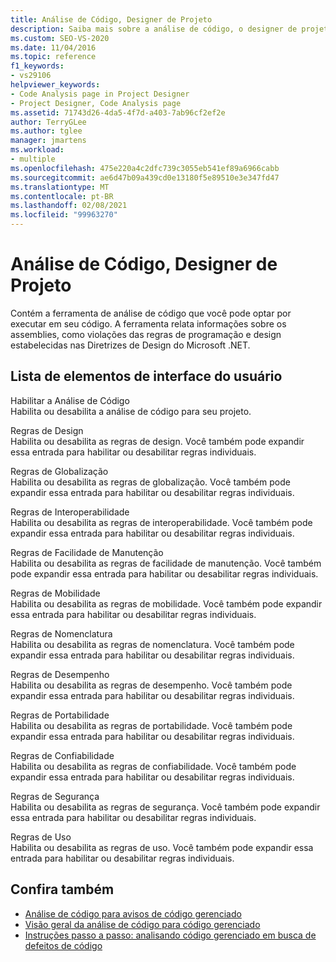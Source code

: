 ```yaml
---
title: Análise de Código, Designer de Projeto
description: Saiba mais sobre a análise de código, o designer de projeto e como ele contém a ferramenta de análise de código que você pode optar por executar em seu código.
ms.custom: SEO-VS-2020
ms.date: 11/04/2016
ms.topic: reference
f1_keywords:
- vs29106
helpviewer_keywords:
- Code Analysis page in Project Designer
- Project Designer, Code Analysis page
ms.assetid: 71743d26-4da5-4f7d-a403-7ab96cf2ef2e
author: TerryGLee
ms.author: tglee
manager: jmartens
ms.workload:
- multiple
ms.openlocfilehash: 475e220a4c2dfc739c3055eb541ef89a6966cabb
ms.sourcegitcommit: ae6d47b09a439cd0e13180f5e89510e3e347fd47
ms.translationtype: MT
ms.contentlocale: pt-BR
ms.lasthandoff: 02/08/2021
ms.locfileid: "99963270"
---
```

# <a name="code-analysis-project-designer"></a>Análise de Código, Designer de Projeto

Contém a ferramenta de análise de código que você pode optar por executar em seu código. A ferramenta relata informações sobre os assemblies, como violações das regras de programação e design estabelecidas nas Diretrizes de Design do Microsoft .NET.

## <a name="uielement-list"></a>Lista de elementos de interface do usuário

Habilitar a Análise de Código\
Habilita ou desabilita a análise de código para seu projeto.

Regras de Design\
Habilita ou desabilita as regras de design. Você também pode expandir essa entrada para habilitar ou desabilitar regras individuais.

Regras de Globalização\
Habilita ou desabilita as regras de globalização. Você também pode expandir essa entrada para habilitar ou desabilitar regras individuais.

Regras de Interoperabilidade\
Habilita ou desabilita as regras de interoperabilidade. Você também pode expandir essa entrada para habilitar ou desabilitar regras individuais.

Regras de Facilidade de Manutenção\
Habilita ou desabilita as regras de facilidade de manutenção. Você também pode expandir essa entrada para habilitar ou desabilitar regras individuais.

Regras de Mobilidade\
Habilita ou desabilita as regras de mobilidade. Você também pode expandir essa entrada para habilitar ou desabilitar regras individuais.

Regras de Nomenclatura\
Habilita ou desabilita as regras de nomenclatura. Você também pode expandir essa entrada para habilitar ou desabilitar regras individuais.

Regras de Desempenho\
Habilita ou desabilita as regras de desempenho. Você também pode expandir essa entrada para habilitar ou desabilitar regras individuais.

Regras de Portabilidade\
Habilita ou desabilita as regras de portabilidade. Você também pode expandir essa entrada para habilitar ou desabilitar regras individuais.

Regras de Confiabilidade\
Habilita ou desabilita as regras de confiabilidade. Você também pode expandir essa entrada para habilitar ou desabilitar regras individuais.

Regras de Segurança\
Habilita ou desabilita as regras de segurança. Você também pode expandir essa entrada para habilitar ou desabilitar regras individuais.

Regras de Uso\
Habilita ou desabilita as regras de uso. Você também pode expandir essa entrada para habilitar ou desabilitar regras individuais.

## <a name="see-also"></a>Confira também

- [Análise de código para avisos de código gerenciado](/dotnet/fundamentals/code-analysis/quality-rules/index)
- [Visão geral da análise de código para código gerenciado](../../code-quality/code-analysis-for-managed-code-overview.md)
- [Instruções passo a passo: analisando código gerenciado em busca de defeitos de código](../../code-quality/walkthrough-analyzing-managed-code-for-code-defects.md)
